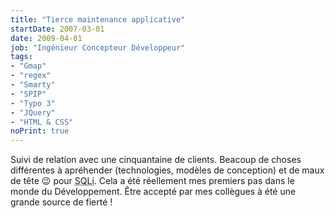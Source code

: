 ```yaml
---
title: "Tierce maintenance applicative"
startDate: 2007-03-01
date: 2009-04-01
job: "Ingénieur Concepteur Développeur"
tags:
- "Gmap"
- "regex"
- "Smarty"
- "SPIP"
- "Typo 3"
- "JQuery"
- "HTML & CSS"
noPrint: true
---
```


Suivi de relation avec une cinquantaine de clients.<!--more-->
Beacoup de choses différentes à apréhender (technologies, modèles de conception) et de maux de tête :wink: pour <abbr title="Société de service informatique">SQLi</abbr>. Cela a été réellement mes premiers pas dans le monde du Développement. Être accepté par mes collègues à été une grande source de fierté !
